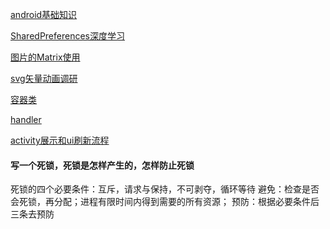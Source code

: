 [android基础知识](android基础知识点.md)

[SharedPreferences深度学习](SharedPreference分享/SharedPrefenrence深度学习.md)

[图片的Matrix使用](Matrix使用/图片的Matrix使用.md)

[svg矢量动画调研](svg矢量动画调研.md)

[容器类](容器类.md)

[handler](handler.md)

[activity展示和ui刷新流程](组件展示流程.md)

#### 写一个死锁，死锁是怎样产生的，怎样防止死锁

死锁的四个必要条件：互斥，请求与保持，不可剥夺，循环等待
避免：检查是否会死锁，再分配；进程有限时间内得到需要的所有资源；
预防：根据必要条件后三条去预防